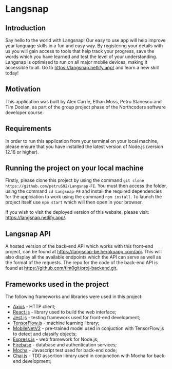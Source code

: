# Langsnap

## Introduction

Say hello to the world with Langsnap! Our easy to use app will help improve your language skills in a fun and easy way. By registering your details with us you will gain access to tools that help track your progress, save the words which you have learned and test the level of your understanding. Langsnap is optimised to run on all major mobile devices, making it accessible to all. Go to https://langsnap.netlify.app/ and learn a new skill today!

## Motivation

This application was built by Alex Carrie, Ethan Moss, Petru Stanescu and Tim Doolan, as part of the group project phase of the Northcoders software developer course.

## Requirements

In order to run this application from your terminal on your local machine, please ensure that you have installed the latest version of Node.js (version 12.16 or higher).

## Running the project on your local machine

Firstly, please clone this project by using the command `git clone https://github.com/petruS92/Langsnap-FE`. You must then access the folder, using the command `cd Langsnap-FE` and install the required dependencies for the applciation to work using the command `npm install`. To launch the project itself use `npm start` which will then open in your browser.

If you wish to visit the deployed version of this website, please visit: https://langsnap.netlify.app/.

## Langsnap API

A hosted version of the back-end API which works with this front-end project, can be found at https://langsnap-be.herokuapp.com/api. This will also display all the available endpoints which the API can serve as well as the format of the requests. The repo for the code of the back-end API is found at https://github.com/tim0git/proj-backend.git.

## Frameworks used in the project

The following frameworks and libraries were used in this project:

- [Axios](https://www.npmjs.com/package/axios) - HTTP client;
- [React.js](https://reactjs.org/) - library used to build the web interface;
- [Jest.js](https://jestjs.io/) - testing framework used for front-end development;
- [TensorFlow.js](https://www.tensorflow.org/js) - machine learning library;
- [MobileNetV2](https://github.com/tensorflow/tfjs-models/tree/master/mobilenet) - pre-trained model used in conjuction with TensorFlow.js to detect and classify objects;
- [Express.js](https://expressjs.com/) - web framework for Node.js;
- [Firebase](https://firebase.google.com/) - database and authentication services;
- [Mocha](https://mochajs.org/) - Javascript test used for back-end code;
- [Chai.js](www.chaijs.com) - TDD assertion library used in conjunction with Mocha for back-end development;
